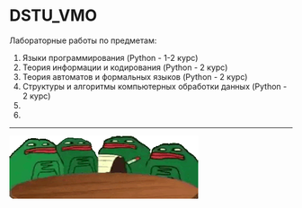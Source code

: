 # DSTU_VMO
Лабораторные работы по предметам:
1. Языки программирования (Python -  1-2 курс)
2. Теория информации и кодирования (Python - 2 курс)
3. Теория автоматов и формальных языков (Python - 2 курс)
4. Структуры и алгоритмы компьютерных обработки данных (Python - 2 курс)
5.
6. 

---

![](readme_file/3x.gif)
